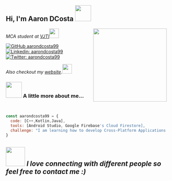 ### <h2> Hi, I'm Aaron DCosta <img src="https://media.giphy.com/media/mGcNjsfWAjY5AEZNw6/giphy.gif" width="50"> </h2>
<img align='right' src="https://media.giphy.com/media/pOZhmE42D1WrCWATLK/giphy.gif" width="230">
<p><em>MCA student at <a href="https://www.vjti.ac.in/">VJTI</a><img src="https://media.giphy.com/media/fYSnHlufseco8Fh93Z/giphy.gif" width="30"></em></p>

[![GitHub aarondcosta99](https://img.shields.io/github/followers/aarondcosta99?label=follow&style=social)](https://github.com/aarondcosta99)
[![Linkedin: aarondcosta99](https://img.shields.io/badge/-aarondcosta99-blue?style=flat-square&logo=Linkedin&logoColor=white&link=https://www.linkedin.com/in/aarondcosta99/)](https://www.linkedin.com/in/aarondcosta99/)
[![Twitter: aarondcosta99](https://img.shields.io/twitter/follow/aarondcosta99?style=social)](https://twitter.com/aarondcosta99)
<p><em>Also checkout my <a href="https://aarondcosta99.github.io/">website</a>.<img src="https://media.giphy.com/media/uCnDnZIZBSCFFABujt/giphy.gif" width="30"></em></p>

### <img src="https://media.giphy.com/media/VgCDAzcKvsR6OM0uWg/giphy.gif" width="50"> A little more about me...
<br>

```javascript
const aarondcosta99 = {
  code: [C++,Kotlin,Java],
  tools: [Android Studio, Google Firebase's Cloud Firestore],
  challenge: "I am learning how to develop Cross-Platform Applications using Dart and Flutter"
}
```
<img src="https://media.giphy.com/media/LnQjpWaON8nhr21vNW/giphy.gif" width="60"> <em><b>I love connecting with different people</b> so feel free to contact me :)</em>
---
